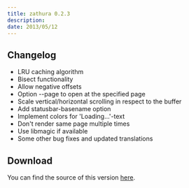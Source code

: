 ```yaml
---
title: zathura 0.2.3
description:  
date: 2013/05/12
---
```


## Changelog

* LRU caching algorithm
* Bisect functionality
* Allow negative offsets
* Option --page to open at the specified page
* Scale vertical/horizontal scrolling in respect to the buffer
* Add statusbar-basename option
* Implement colors for 'Loading...'-text
* Don't render same page multiple times
* Use libmagic if available
* Some other bug fixes and updated translations

## Download
You can find the source of this version [here](/projects/zathura/download/).
